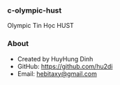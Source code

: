 ### c-olympic-hust
Olympic Tin Học HUST

### About
- Created by HuyHung Dinh
- GitHub: https://github.com/hu2di
- Email: hebitaxy@gmail.com
